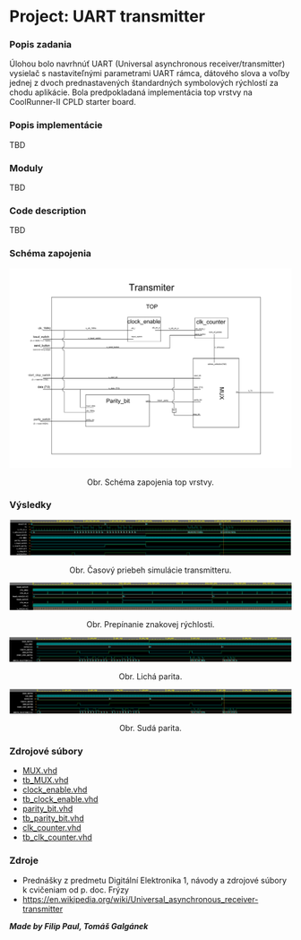 
# Project: UART transmitter

### Popis zadania
Úlohou bolo navrhnúť UART (Universal asynchronous receiver/transmitter) vysielač s nastaviteľnými parametrami UART rámca, dátového slova a voľby jednej z dvoch prednastavených štandardných symbolových rýchlostí za chodu aplikácie. Bola predpokladaná implementácia top vrstvy na CoolRunner-II CPLD starter board. 

### Popis implementácie

TBD

### Moduly

TBD


### Code description

TBD


### Schéma zapojenia


![](resources/Tx_top_scheme.png)
<p align="center">
  Obr. Schéma zapojenia top vrstvy.
</p>

### Výsledky

![](resources/tb_top.PNG)
<p align="center">Obr. Časový priebeh simulácie transmitteru.</p>

![](resources/clock_enable_TB.PNG)
<p align="center">Obr. Prepínanie znakovej rýchlosti.</p>

![](resources/tb_paritysw_LOW.PNG)
<p align="center">Obr. Lichá parita.</p>

![](resources/tb_paritysw_HIGH.PNG)
<p align="center">Obr. Sudá parita.</p>



### Zdrojové súbory

* [MUX.vhd](/MUX/MUX.vhd)
* [tb_MUX.vhd](/MUX/tb_MUX.vhd)
* [clock_enable.vhd](/clock_enable/clock_enable.vhd)
* [tb_clock_enable.vhd](/clock_enable/tb_clock_enable.vhd)
* [parity_bit.vhd](/parity_bit/parity_bit.vhd)
* [tb_parity_bit.vhd](/parity_bit/tb_parity_bit.vhd)
* [clk_counter.vhd](/CLK_counter/clk_counter.vhd)
* [tb_clk_counter.vhd](/CLK_counter/tb_clk_counter.vhd)


### Zdroje

* Prednášky z predmetu Digitální Elektronika 1, návody a zdrojové súbory k cvičeniam od p. doc. Frýzy
* <https://en.wikipedia.org/wiki/Universal_asynchronous_receiver-transmitter>




***Made by Filip Paul, Tomáš Galgánek***

